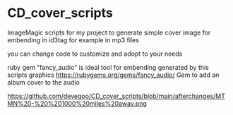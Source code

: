 # CD_cover_scripts
ImageMagic scripts for my project  to generate simple cover image for embending in id3tag for example in mp3 files 

you can change code to customize and adopt to your needs

ruby gem "fancy_audio" is ideal tool for embending generated by this scripts graphics
https://rubygems.org/gems/fancy_audio/ Gem to add an album cover to the audio


https://github.com/devegoo/CD_cover_scripts/blob/main/afterchanges/MTMN%20-%20%201000%20miles%20away.png
